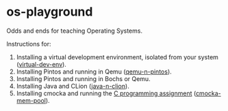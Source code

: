 # os-playground
Odds and ends for teaching Operating Systems.

Instructions for:

1. Installing a virtual development environment, isolated from your system ([virtual-dev-env](https://github.com/ivogeorg/os-playground/blob/master/install-virtual-dev-env.md)).
2. Installing Pintos and running in Qemu ([qemu-n-pintos](https://github.com/ivogeorg/os-playground/blob/master/install-pintos-with-qemu.md)).
3. Installing Pintos and running in Bochs or Qemu.
4. Installing Java and CLion ([java-n-clion](https://github.com/ivogeorg/os-playground/blob/master/java-n-clion)).
5. Installing cmocka and running the [C programming assignment](https://github.com/ivogeorg/denver-os-pa-c) ([cmocka-mem-pool](https://github.com/ivogeorg/os-playground/blob/master/cmocka-mem-pool)).

